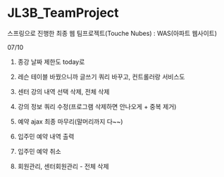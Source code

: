 # JL3B_TeamProject
스프링으로 진행한 최종 웹 팀프로젝트(Touche Nubes) : WAS(아파트 웹사이트)









07/10



1. 종강 날짜 제한도 today로

2. 레슨 테이블 바꿨으니까 글쓰기 쿼리 바꾸고, 컨트롤러랑 서비스도

3. 센터 강의 내역 선택 삭제, 전체 삭제

4. 강의 정보 쿼리 수정(프로그램 삭제하면 안나오게 + 중복 제거)

5. 예약 ajax 최종 마무리(말머리까지 다~~)

6. 입주민 예약 내역 출력

7. 입주민 예약 취소

8. 회원관리, 센터회원관리 - 전체 삭제



